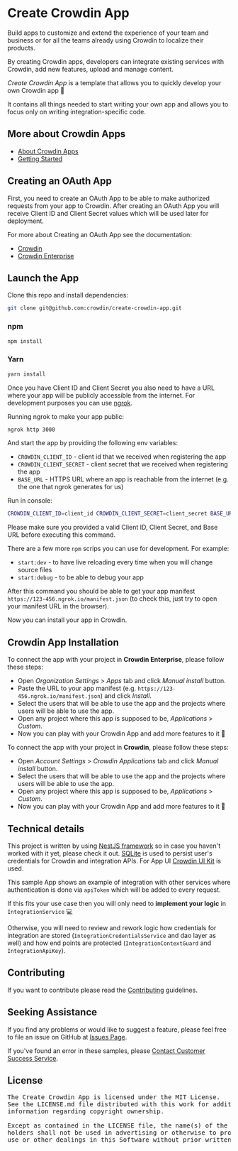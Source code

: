 # Create Crowdin App

Build apps to customize and extend the experience of your team and business or for all the teams already using Crowdin to localize their products.

By creating Crowdin apps, developers can integrate existing services with Crowdin, add new features, upload and manage content.

_Create Crowdin App_ is a template that allows you to quickly develop your own Crowdin app :rocket:

It contains all things needed to start writing your own app and allows you to focus only on writing integration-specific code.

## More about Crowdin Apps
- [About Crowdin Apps](https://support.crowdin.com/crowdin-apps/)
- [Getting Started](https://support.crowdin.com/crowdin-apps-introduction/)

## Creating an OAuth App

First, you need to create an OAuth App to be able to make authorized requests from your app to Crowdin. After creating an OAuth App you will receive Client ID and Client Secret values which will be used later for deployment.

For more about Creating an OAuth App see the documentation:
- [Crowdin](https://support.crowdin.com/creating-oauth-app/)
- [Crowdin Enterprise](https://support.crowdin.com/enterprise/creating-oauth-app/)

## Launch the App

Clone this repo and install dependencies:

```sh
git clone git@github.com:crowdin/create-crowdin-app.git
```

### npm
```sh
npm install
```

### Yarn
```sh
yarn install
```

Once you have Client ID and Client Secret you also need to have a URL where your app will be publicly accessible from the internet. For development purposes you can use [ngrok](https://ngrok.com/).

Running ngrok to make your app public:

```sh
ngrok http 3000
```

And start the app by providing the following env variables:
- `CROWDIN_CLIENT_ID` - client id that we received when registering the app
- `CROWDIN_CLIENT_SECRET` - client secret that we received when registering the app
- `BASE_URL` - HTTPS URL where an app is reachable from the internet (e.g. the one that ngrok generates for us)

Run in console:

```sh
CROWDIN_CLIENT_ID=client_id CROWDIN_CLIENT_SECRET=client_secret BASE_URL=https://123-456.ngrok.io npm run start
```

Please make sure you provided a valid Client ID, Client Secret, and Base URL before executing this command.

There are a few more `npm` scrips you can use for development. For example:
- `start:dev` - to have live reloading every time when you will change source files
- `start:debug` - to be able to debug your app

After this command you should be able to get your app manifest `https://123-456.ngrok.io/manifest.json` (to check this, just try to open your manifest URL in the browser).

Now you can install your app in Crowdin.

## Crowdin App Installation

To connect the app with your project in **Crowdin Enterprise**, please follow these steps:

- Open _Organization Settings_ > _Apps_ tab and click _Manual install_ button.
- Paste the URL to your app manifest (e.g. `https://123-456.ngrok.io/manifest.json`) and click _Install_.
- Select the users that will be able to use the app and the projects where users will be able to use the app.
- Open any project where this app is supposed to be, _Applications_ > _Custom_.
- Now you can play with your Crowdin App and add more features to it :tada:

To connect the app with your project in **Crowdin**, please follow these steps:

- Open _Account Settings_ > _Crowdin Applications_ tab and click _Manual install_ button.
- Select the users that will be able to use the app and the projects where users will be able to use the app.
- Open any project where this app is supposed to be, _Applications_ > _Custom_.
- Now you can play with your Crowdin App and add more features to it :tada:

## Technical details

This project is written by using [NestJS framework](https://nestjs.com/) so in case you haven't worked with it yet, please check it out. 
[SQLite](https://www.sqlite.org/) is used to persist user's credentials for Crowdin and integration APIs.
For App UI [Crowdin UI Kit](https://crowdin-web-components.s3.amazonaws.com/index.html) is used.

This sample App shows an example of integration with other services where authentication is done via `apiToken` which will be added to every request.

If this fits your use case then you will only need to **implement your logic** in `IntegrationService` :computer:

Otherwise, you will need to review and rework logic how credentials for integration are stored (`IntegrationCredentialsService` and dao layer as well) and how end points are protected (`IntegrationContextGuard` and `IntegrationApiKey`).

## Contributing
If you want to contribute please read the [Contributing](/CONTRIBUTING.md) guidelines.

## Seeking Assistance
If you find any problems or would like to suggest a feature, please feel free to file an issue on GitHub at [Issues Page](https://github.com/crowdin/crowdin-apps-functions/issues).

If you've found an error in these samples, please [Contact Customer Success Service](https://crowdin.com/contacts).

## License
<pre>
The Create Crowdin App is licensed under the MIT License. 
See the LICENSE.md file distributed with this work for additional 
information regarding copyright ownership.

Except as contained in the LICENSE file, the name(s) of the above copyright
holders shall not be used in advertising or otherwise to promote the sale,
use or other dealings in this Software without prior written authorization.
</pre>
